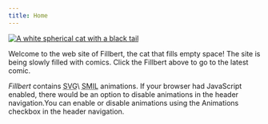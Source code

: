 ```yaml
---
title: Home
---
```

[![A white spherical cat with a black tail]({{"/img/fillbert.svg"|relative_url}})]({{site.posts[0].url|relative_url}})

Welcome to the web site of Fillbert, the cat that fills empty space! The site is being slowly filled with comics. Click the Fillbert above to go to the latest comic.

_Fillbert_ contains <abbr title="Scalable Vector Graphics">SVG</abbr>\ <abbr title="Synchronized Multimedia Integration Language">SMIL</abbr> animations. <noscript>If your browser had JavaScript enabled, there would be an option to disable animations in the header navigation.</noscript><span class="yescript">You can enable or disable animations using the Animations checkbox in the header navigation.</span>
